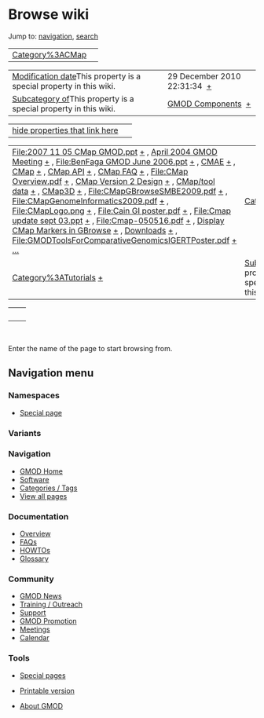 



<span id="top"></span>




# <span dir="auto">Browse wiki</span>



Jump to: [navigation](#mw-navigation), [search](#p-search)


|                                                      |     |
|------------------------------------------------------|-----|
| [Category%3ACMap](/wiki/Category%3ACMap "Category%3ACMap") |     |

|  |  |
|----|----|
| <span class="smw-highlighter" data-type="1" state="inline" data-title="Property"><span class="smwbuiltin">[Modification date](/wiki/Property:Modification_date "Property:Modification date")</span><span class="smwttcontent">This property is a special property in this wiki.</span></span> | <span class="smwb-value">29 December 2010 22:31:34  <span class="smwsearch">[+](/wiki/Special%3ASearchByProperty/Modification-20date/29-20December-202010-2022:31:34 "Special%3ASearchByProperty/Modification-20date/29-20December-202010-2022:31:34")</span></span> |
| <span class="smw-highlighter" data-type="1" state="inline" data-title="Property"><span class="smwbuiltin">[Subcategory of](/wiki/Property:Subcategory_of "Property:Subcategory of")</span><span class="smwttcontent">This property is a special property in this wiki.</span></span> | <span class="smwb-value">[GMOD Components](/wiki/Category%3AGMOD_Components "Category%3AGMOD Components")  <span class="smwsearch">[+](/wiki/Special%3ASearchByProperty/Subcategory-20of/GMOD-20Components "Special%3ASearchByProperty/Subcategory-20of/GMOD-20Components")</span></span> |

<span id="smw_browse_incoming"></span>

|  |  |
|----|----|
| [hide properties that link here](/mediawiki/index.php?title=Special:Browse&offset=0&dir=out&article=Category%3ACMap)  |  |

|  |  |
|----|----|
| <span class="smwb-ivalue">[File:2007 11 05 CMap GMOD.ppt](/wiki/File:2007_11_05_CMap_GMOD.ppt "File:2007 11 05 CMap GMOD.ppt") <span class="smwbrowse">[+](/wiki/Special%3ABrowse/File:2007-2011-2005-20CMap-20GMOD.ppt "Special%3ABrowse/File:2007-2011-2005-20CMap-20GMOD.ppt")</span></span> , <span class="smwb-ivalue">[April 2004 GMOD Meeting](/wiki/April_2004_GMOD_Meeting "April 2004 GMOD Meeting") <span class="smwbrowse">[+](/wiki/Special%3ABrowse/April-202004-20GMOD-20Meeting "Special%3ABrowse/April-202004-20GMOD-20Meeting")</span></span> , <span class="smwb-ivalue">[File:BenFaga GMOD June 2006.ppt](/wiki/File:BenFaga_GMOD_June_2006.ppt "File:BenFaga GMOD June 2006.ppt") <span class="smwbrowse">[+](/wiki/Special%3ABrowse/File:BenFaga-20GMOD-20June-202006.ppt "Special%3ABrowse/File:BenFaga-20GMOD-20June-202006.ppt")</span></span> , <span class="smwb-ivalue">[CMAE](/wiki/CMAE "CMAE") <span class="smwbrowse">[+](/wiki/Special%3ABrowse/CMAE "Special%3ABrowse/CMAE")</span></span> , <span class="smwb-ivalue">[CMap](/wiki/CMap "CMap") <span class="smwbrowse">[+](/wiki/Special%3ABrowse/CMap "Special%3ABrowse/CMap")</span></span> , <span class="smwb-ivalue">[CMap API](/wiki/CMap_API "CMap API") <span class="smwbrowse">[+](/wiki/Special%3ABrowse/CMap-20API "Special%3ABrowse/CMap-20API")</span></span> , <span class="smwb-ivalue">[CMap FAQ](/wiki/CMap_FAQ "CMap FAQ") <span class="smwbrowse">[+](/wiki/Special%3ABrowse/CMap-20FAQ "Special%3ABrowse/CMap-20FAQ")</span></span> , <span class="smwb-ivalue">[File:CMap Overview.pdf](/wiki/File:CMap_Overview.pdf "File:CMap Overview.pdf") <span class="smwbrowse">[+](/wiki/Special%3ABrowse/File:CMap-20Overview.pdf "Special%3ABrowse/File:CMap-20Overview.pdf")</span></span> , <span class="smwb-ivalue">[CMap Version 2 Design](/wiki/CMap_Version_2_Design "CMap Version 2 Design") <span class="smwbrowse">[+](/wiki/Special%3ABrowse/CMap-20Version-202-20Design "Special%3ABrowse/CMap-20Version-202-20Design")</span></span> , <span class="smwb-ivalue">[CMap/tool data](/wiki/CMap/tool_data "CMap/tool data") <span class="smwbrowse">[+](/wiki/Special%3ABrowse/CMap-2Ftool-20data "Special%3ABrowse/CMap-2Ftool-20data")</span></span> , <span class="smwb-ivalue">[CMap3D](/wiki/CMap3D "CMap3D") <span class="smwbrowse">[+](/wiki/Special%3ABrowse/CMap3D "Special%3ABrowse/CMap3D")</span></span> , <span class="smwb-ivalue">[File:CMapGBrowseSMBE2009.pdf](/wiki/File:CMapGBrowseSMBE2009.pdf "File:CMapGBrowseSMBE2009.pdf") <span class="smwbrowse">[+](/wiki/Special%3ABrowse/File:CMapGBrowseSMBE2009.pdf "Special%3ABrowse/File:CMapGBrowseSMBE2009.pdf")</span></span> , <span class="smwb-ivalue">[File:CMapGenomeInformatics2009.pdf](/wiki/File:CMapGenomeInformatics2009.pdf "File:CMapGenomeInformatics2009.pdf") <span class="smwbrowse">[+](/wiki/Special%3ABrowse/File:CMapGenomeInformatics2009.pdf "Special%3ABrowse/File:CMapGenomeInformatics2009.pdf")</span></span> , <span class="smwb-ivalue">[File:CMapLogo.png](/wiki/File:CMapLogo.png "File:CMapLogo.png") <span class="smwbrowse">[+](/wiki/Special%3ABrowse/File:CMapLogo.png "Special%3ABrowse/File:CMapLogo.png")</span></span> , <span class="smwb-ivalue">[File:Cain GI poster.pdf](/wiki/File:Cain_GI_poster.pdf "File:Cain GI poster.pdf") <span class="smwbrowse">[+](/wiki/Special%3ABrowse/File:Cain-20GI-20poster.pdf "Special%3ABrowse/File:Cain-20GI-20poster.pdf")</span></span> , <span class="smwb-ivalue">[File:Cmap update sept 03.ppt](/wiki/File:Cmap_update_sept_03.ppt "File:Cmap update sept 03.ppt") <span class="smwbrowse">[+](/wiki/Special%3ABrowse/File:Cmap-20update-20sept-2003.ppt "Special%3ABrowse/File:Cmap-20update-20sept-2003.ppt")</span></span> , <span class="smwb-ivalue">[File:Cmap-050516.pdf](/wiki/File:Cmap-050516.pdf "File:Cmap-050516.pdf") <span class="smwbrowse">[+](/wiki/Special%3ABrowse/File:Cmap-2D050516.pdf "Special%3ABrowse/File:Cmap-2D050516.pdf")</span></span> , <span class="smwb-ivalue">[Display CMap Markers in GBrowse](/wiki/Display_CMap_Markers_in_GBrowse "Display CMap Markers in GBrowse") <span class="smwbrowse">[+](/wiki/Special%3ABrowse/Display-20CMap-20Markers-20in-20GBrowse "Special%3ABrowse/Display-20CMap-20Markers-20in-20GBrowse")</span></span> , <span class="smwb-ivalue">[Downloads](/wiki/Downloads "Downloads") <span class="smwbrowse">[+](/wiki/Special%3ABrowse/Downloads "Special%3ABrowse/Downloads")</span></span> , <span class="smwb-ivalue">[File:GMODToolsForComparativeGenomicsIGERTPoster.pdf](/wiki/File:GMODToolsForComparativeGenomicsIGERTPoster.pdf "File:GMODToolsForComparativeGenomicsIGERTPoster.pdf") <span class="smwbrowse">[+](/wiki/Special%3ABrowse/File:GMODToolsForComparativeGenomicsIGERTPoster.pdf "Special%3ABrowse/File:GMODToolsForComparativeGenomicsIGERTPoster.pdf")</span></span> […](/mediawiki/index.php?title=Special%3ASearchByProperty&property=&value=Category%3ACMap) | [Categories](/wiki/Special%3ACategories "Special%3ACategories") |
| <span class="smwb-ivalue">[Category%3ATutorials](/wiki/Category%3ATutorials "Category%3ATutorials") <span class="smwbrowse">[+](/wiki/Special%3ABrowse/Category%3ATutorials "Special%3ABrowse/Category%3ATutorials")</span></span> | <span class="smw-highlighter" data-type="1" state="inline" data-title="Property"><span class="smwbuiltin">[Subcategory of](/wiki/Property:Subcategory_of "Property:Subcategory of")</span><span class="smwttcontent">This property is a special property in this wiki.</span></span> |

|     |     |
|-----|-----|
|     |     |

 

Enter the name of the page to start browsing from.  








## Navigation menu



### Namespaces

- <span id="ca-nstab-special">[Special
  page](/wiki/Special%3ABrowse/Category%3ACMap "This is a special page, you cannot edit the page itself")</span>


### 

### Variants[](#)









<a href="/wiki/Main_Page"
style="background-image: url(http://gmod.org/images/GMOD-cogs.png);"
title="Visit the main page"></a>


### Navigation



- <span id="n-GMOD-Home">[GMOD Home](/wiki/Main_Page)</span>
- <span id="n-Software">[Software](/wiki/GMOD_Components)</span>
- <span id="n-Categories-.2F-Tags">[Categories /
  Tags](/wiki/Categories)</span>
- <span id="n-View-all-pages">[View all
  pages](/wiki/Special:AllPages)</span>




### Documentation



- <span id="n-Overview">[Overview](/wiki/Overview)</span>
- <span id="n-FAQs">[FAQs](/wiki/Category%3AFAQ)</span>
- <span id="n-HOWTOs">[HOWTOs](/wiki/Category%3AHOWTO)</span>
- <span id="n-Glossary">[Glossary](/wiki/Glossary)</span>




### Community



- <span id="n-GMOD-News">[GMOD News](/wiki/GMOD_News)</span>
- <span id="n-Training-.2F-Outreach">[Training /
  Outreach](/wiki/Training_and_Outreach)</span>
- <span id="n-Support">[Support](/wiki/Support)</span>
- <span id="n-GMOD-Promotion">[GMOD
  Promotion](/wiki/GMOD_Promotion)</span>
- <span id="n-Meetings">[Meetings](/wiki/Meetings)</span>
- <span id="n-Calendar">[Calendar](/wiki/Calendar)</span>




### Tools



- <span id="t-specialpages"><a href="/wiki/Special%3ASpecialPages" accesskey="q"
  title="A list of all special pages [q]">Special pages</a></span>
- <span id="t-print"><a
  href="/mediawiki/index.php?title=Special%3ABrowse/Category%3ACMap&amp;printable=yes"
  rel="alternate" accesskey="p"
  title="Printable version of this page [p]">Printable version</a></span>





- <span id="footer-places-about">[About
  GMOD](/wiki/GMOD%3AAbout "GMOD%3AAbout")</span>

<!-- -->




